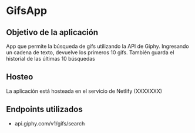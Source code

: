 # GifsApp

## Objetivo de la aplicación
App que permite la búsqueda de gifs utilizando la API de Giphy.
Ingresando un cadena de texto, devuelve los primeros 10 gifs.
También guarda el historial de las últimas 10 búsquedas

## Hosteo
La aplicación está hosteada en el servicio de Netlify (XXXXXXX)

## Endpoints utilizados
- api.giphy.com/v1/gifs/search